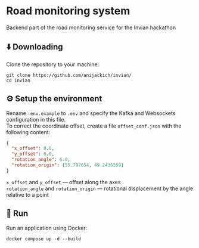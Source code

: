 # Road monitoring system 
Backend part of the road monitoring service for the Invian hackathon

## ⬇️ Downloading
Clone the repository to your machine:
```shell
git clone https://github.com/anijackich/invian/
cd invian
```

## ⚙️ Setup the environment
Rename `.env.example` to `.env` and specify the Kafka and Websockets configuration in this file.  
To correct the coordinate offset, create a file `offset_conf.json` with the following content:
```json
{
  "x_offset": 0.0,
  "y_offset": 0.0,
  "rotation_angle": 6.0,
  "rotation_origin": [55.797654, 49.2436269]
}
```
`x_offset` and `y_offset` — offset along the axes  
`rotation_angle` and `rotation_origin` — rotational displacement by the angle relative to a point

## 🚀 Run
Run an application using Docker:
```shell
docker compose up -d --build
```